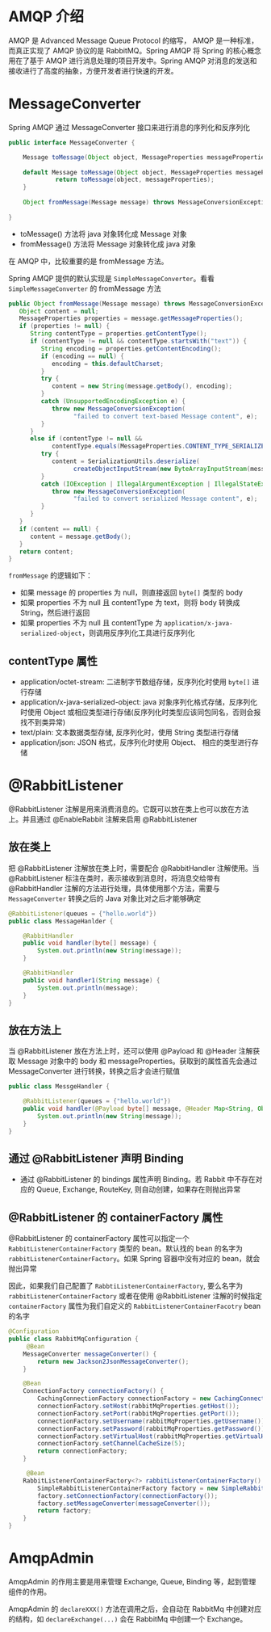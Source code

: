 # AMQP 介绍

AMQP 是 Advanced Message Queue Protocol 的缩写， AMQP 是一种标准，而真正实现了 AMQP 协议的是 RabbitMQ。Spring AMQP 将 Spring 的核心概念用在了基于 AMQP 进行消息处理的项目开发中。Spring AMQP 对消息的发送和接收进行了高度的抽象，方便开发者进行快速的开发。

# MessageConverter

Spring AMQP 通过 MessageConverter 接口来进行消息的序列化和反序列化

```java
public interface MessageConverter {  

	Message toMessage(Object object, MessageProperties messageProperties) throws MessageConversionException;  
	  
	default Message toMessage(Object object, MessageProperties messageProperties, @Nullable Type genericType)  throws MessageConversionException {  
	         return toMessage(object, messageProperties);  
	}  
	
	Object fromMessage(Message message) throws MessageConversionException;  
  
}
```

- toMessage() 方法将 java 对象转化成 Message 对象
- fromMessage() 方法将 Message 对象转化成 java 对象

在 AMQP 中，比较重要的是 fromMessage 方法。

Spring AMQP 提供的默认实现是 `SimpleMessageConverter`。看看 `SimpleMessageConverter` 的 fromMessage 方法

```java
public Object fromMessage(Message message) throws MessageConversionException {  
   Object content = null;  
   MessageProperties properties = message.getMessageProperties();  
   if (properties != null) {  
      String contentType = properties.getContentType();  
      if (contentType != null && contentType.startsWith("text")) {  
         String encoding = properties.getContentEncoding();  
         if (encoding == null) {  
            encoding = this.defaultCharset;  
         }  
         try {  
            content = new String(message.getBody(), encoding);  
         }  
         catch (UnsupportedEncodingException e) {  
            throw new MessageConversionException(  
                  "failed to convert text-based Message content", e);  
         }  
      }  
      else if (contentType != null &&  
            contentType.equals(MessageProperties.CONTENT_TYPE_SERIALIZED_OBJECT)) {  
         try {  
            content = SerializationUtils.deserialize(  
                  createObjectInputStream(new ByteArrayInputStream(message.getBody()), this.codebaseUrl));  
         }  
         catch (IOException | IllegalArgumentException | IllegalStateException e) {  
            throw new MessageConversionException(  
                  "failed to convert serialized Message content", e);  
         }  
      }  
   }  
   if (content == null) {  
      content = message.getBody();  
   }  
   return content;  
}
```

`fromMessage` 的逻辑如下：

- 如果 message 的 properties 为 null，则直接返回 `byte[]` 类型的 body
- 如果 properties 不为 null 且 contentType 为 text，则将 body 转换成 String，然后进行返回
- 如果 properties 不为 null 且 contentType 为 `application/x-java-serialized-object`，则调用反序列化工具进行反序列化


## contentType 属性

- application/octet-stream: 二进制字节数组存储，反序列化时使用 `byte[]` 进行存储
- application/x-java-serialized-object: java 对象序列化格式存储，反序列化时使用 Object 或相应类型进行存储(反序列化时类型应该同包同名，否则会报找不到类异常)
- text/plain: 文本数据类型存储, 反序列化时，使用 String 类型进行存储
- application/json: JSON 格式，反序列化时使用 Object、 相应的类型进行存储

# @RabbitListener

@RabbitListener 注解是用来消费消息的。它既可以放在类上也可以放在方法上。并且通过 @EnableRabbit 注解来启用 @RabbitListener

## 放在类上

把 @RabbitListener 注解放在类上时，需要配合 @RabbitHandler 注解使用。当 @RabbitListener 标注在类时，表示接收到消息时，将消息交给带有 @RabbitHandler 注解的方法进行处理，具体使用那个方法，需要与 `MessageConverter` 转换之后的 Java 对象比对之后才能够确定

```java
@RabbitListener(queues = {"hello.world"})
public class MessageHanlder {

	@RabbitHandler
	public void handler(byte[] message) {
		System.out.println(new String(message));
	}

	@RabbitHandler
	public void handler1(String message) {
		System.out.println(message);	
	}
}
```

## 放在方法上

当 @RabbitListener 放在方法上时，还可以使用 @Payload 和 @Header 注解获取 Message 对象中的 body 和 messageProperties。获取到的属性首先会通过 MessageConverter 进行转换，转换之后才会进行赋值

```java
public class MessgeHandler {

	@RabbitListener(queues = {"hello.world"})
	public void handler(@Payload byte[] message, @Header Map<String, Object> properties){
		System.out.println(new String(message));	
	}
}
```

## 通过 @RabbitListener 声明 Binding

- 通过 @RabbitListener 的 bindings 属性声明 Binding。若 Rabbit 中不存在对应的 Queue, Exchange, RouteKey, 则自动创建，如果存在则抛出异常

## @RabbitListener 的 containerFactory 属性

@RabbitListener 的 containerFactory 属性可以指定一个 `RabbitListenerContainerFactory` 类型的 bean。默认找的 bean 的名字为 `rabbitListenerContainerFactory`。如果 Spring 容器中没有对应的 bean，就会抛出异常

因此，如果我们自己配置了 `RabbtiListenerContainerFactory`, 要么名字为 `rabbitListenerContainerFactory` 或者在使用 @RabbitListener 注解的时候指定 `containerFactory` 属性为我们自定义的 `RabbitListenerContainerFacotry` bean 的名字

```java
@Configuration
public class RabbitMqConfiguration {
	 @Bean
    MessageConverter messageConverter() {
        return new Jackson2JsonMessageConverter();
    }

	@Bean
    ConnectionFactory connectionFactory() {
        CachingConnectionFactory connectionFactory = new CachingConnectionFactory();
        connectionFactory.setHost(rabbitMqProperties.getHost());
        connectionFactory.setPort(rabbitMqProperties.getPort());
        connectionFactory.setUsername(rabbitMqProperties.getUsername());
        connectionFactory.setPassword(rabbitMqProperties.getPassword());
        connectionFactory.setVirtualHost(rabbitMqProperties.getVirtualHost());
        connectionFactory.setChannelCacheSize(5);
        return connectionFactory;
    }

	 @Bean
    RabbitListenerContainerFactory<?> rabbitListenerContainerFactory() {
        SimpleRabbitListenerContainerFactory factory = new SimpleRabbitListenerContainerFactory();
        factory.setConnectionFactory(connectionFactory());
        factory.setMessageConverter(messageConverter());
        return factory;
    }
}
```

# AmqpAdmin

AmqpAdmin 的作用主要是用来管理 Exchange, Queue, Binding 等，起到管理组件的作用。

AmqpAdmin 的 `declareXXX()` 方法在调用之后，会自动在 RabbitMq 中创建对应的结构，如 `declareExchange(...)` 会在 RabbitMq 中创建一个 Exchange。